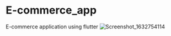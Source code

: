 # E-commerce_app
E-commerce application using flutter
![Screenshot_1632754114](https://user-images.githubusercontent.com/64722970/135261361-12f4153d-f55d-435f-9df6-d00f608b4380.png)
